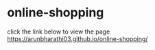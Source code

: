 # online-shopping
click the link below to view the page
https://arunbharathi03.github.io/online-shopping/
